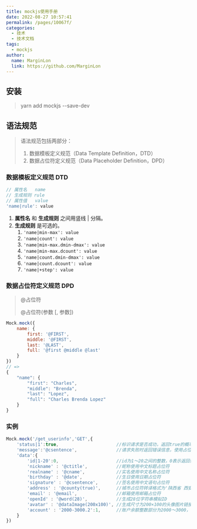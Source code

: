 ```yaml
---
title: mockjs使用手册
date: 2022-08-27 10:57:41
permalink: /pages/10067f/
categories:
  - 技术
  - 技术文档
tags:
  - mockjs
author: 
  name: MarginLon
  link: https://github.com/MarginLon
---
```


## 安装

> yarn add mockjs --save-dev

## 语法规范

> 语法规范包括两部分：
>
> 1. 数据模板定义规范（Data Template Definition，DTD）
> 2. 数据占位符定义规范（Data Placeholder Definition，DPD）

<!-- more -->

### 数据模板定义规范 DTD

```javascript
// 属性名   name
// 生成规则 rule
// 属性值   value
'name|rule': value
```

1. **属性名** 和 **生成规则** 之间用竖线 | 分隔。
2. **生成规则** 是可选的。  
   1. ```'name|min-max': value```
   2. ```'name|count': value```
   3. ```'name|min-max.dmin-dmax': value```
   4. ```'name|min-max.dcount': value```
   5. ```'name|count.dmin-dmax': value```
   6. ```'name|count.dcount': value```
   7. ```'name|+step': value```

### 数据占位符定义规范 DPD

> @占位符
>
> @占位符(参数 [, 参数])

```javascript
Mock.mock({
    name: {
        first: '@FIRST',
        middle: '@FIRST',
        last: '@LAST',
        full: '@first @middle @last'
    }
})
// =>
{
    "name": {
        "first": "Charles",
        "middle": "Brenda",
        "last": "Lopez",
        "full": "Charles Brenda Lopez"
    }
}
```

### 实例

```javascript
Mock.mock('/get_userinfo','GET',{  
    'status|1':true,                      //标识请求是否成功，返回true的概率是1/2    
    'message':'@csentence',               //请求失败时返回错误信息，使用占位符返回中文句子   
    'data':{                                  
        'id|1-20':0,                      //id为1～20之间的整数，0表示返回值为数字类型      
        'nickname' : '@ctitle',           //昵称使用中文标题占位符     
        'realname' : '@cname',            //实名使用中文名称占位符      
        'birthday' : '@date',             //生日使用日期占位符      
        'signature' : '@csentence',       //签名使用中文语句占位符      
        'address' : '@county(true)',      //城市占位符转译格式为'陕西省 西安市'        
        'email' : '@email',               //邮箱使用邮箱占位符      
        'openId' : '@word(28)',           //生成28位字符串模拟ID      
        'avatar' : '@dataImage(200x100)', //生成尺寸为200×100的头像图片链接        
        'account' : '2000-3000.2':1,      //账户余额整数部分为2000～3000，小数点后保留2位  
    }
})
```
